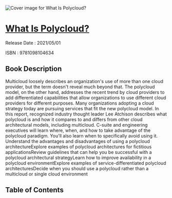 ![Cover image for What Is Polycloud?](https://imgdetail.ebookreading.net/cover/cover/202109/EB9781098104634.jpg)

[What Is Polycloud?](https://ebookreading.net/view/book/What+Is+Polycloud%3F-EB9781098104634_1.html "What Is Polycloud?")
====================================================================================================================

Release Date : 2021/05/01

ISBN : 9781098104634

Book Description
-----------------

Multicloud loosely describes an organization's use of more than one cloud provider, but the term doesn't reveal much beyond that. The polycloud model, on the other hand, addresses the recent trend by cloud providers to add differentiated capabilities that allow organizations to use different cloud providers for different purposes. Many organizations adopting a cloud strategy today are pursuing services that fit the new polycloud model.
In this report, recognized industry thought leader Lee Atchison describes what polycloud is and how it compares to and differs from other cloud architectural models, including multicloud. C-suite and engineering executives will learn where, when, and how to take advantage of the polycloud paradigm. You'll also learn when to specifically avoid using it.
Understand the advantages and disadvantages of using a polycloud architectureExplore examples of polycloud architectures for fictitious applicationsReview guidelines that can help you be successful with a polycloud architectural strategyLearn how to improve availability in a polycloud environmentExplore examples of service-differentiated polycloud architecturesDecide when you should use a polycloud rather than a multicloud or single cloud environment

Table of Contents
-----------------

